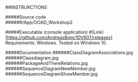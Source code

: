 ##INSTRUKCTIONS

#####Source code    
######/App/OOAD_Workshop2     
   
#####Executable (console application)
#(Link)[https://github.com/AndreasBom/1DV607/releases]   
Requirements: Windows. Tested on Windows 10.   
   
#####Documentation
######ClassDiagramAssociations.jpg   
######Classdiagram.jpg   
######PackageAndThereRelations.jpg   
######SequenceDiagramNewMember.jpg   
######SequenceDiagramShowMember.jpg    


